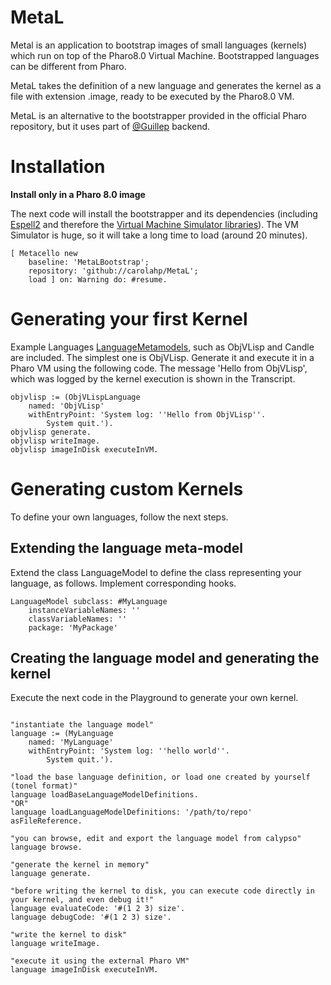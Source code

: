 # MetaL 
Metal is an application to bootstrap images of small languages (kernels) which run on top of the Pharo8.0 Virtual Machine.
Bootstrapped languages can be different from Pharo.

MetaL takes the definition of a new language and generates the kernel as a file with extension .image, ready to be executed by the Pharo8.0 VM.

MetaL is an alternative to the bootstrapper provided in the official Pharo repository, but it uses part of [@Guillep](https://github.com/guillep/) backend.

# Installation
<strong>Install only in a Pharo 8.0 image</strong>

The next code will install the bootstrapper and its dependencies (including [Espell2](https://github.com/carolahp/espell2/) and therefore the [Virtual Machine Simulator libraries](https://github.com/OpenSmalltalk/opensmalltalk-vm)).
The VM Simulator is huge, so it will take a long time to load (around 20 minutes).

```Smalltalk
[ Metacello new
    baseline: 'MetaLBootstrap';
    repository: 'github://carolahp/MetaL';
    load ] on: Warning do: #resume.
```

# Generating your first Kernel
Example Languages [LanguageMetamodels](https://github.com/carolahp/LanguageMetamodels), such as ObjVLisp and Candle are included.
The simplest one is ObjVLisp.
Generate it and execute it in a Pharo VM using the following code.
The message 'Hello from ObjVLisp', which was logged by the kernel execution is shown in the Transcript.

```Smalltalk
objvlisp := (ObjVLispLanguage 
	named: 'ObjVLisp' 
	withEntryPoint: 'System log: ''Hello from ObjVLisp''. 
        System quit.').
objvlisp generate.
objvlisp writeImage.
objvlisp imageInDisk executeInVM.

```

# Generating custom Kernels
To define your own languages, follow the next steps.

## Extending the language meta-model
Extend the class LanguageModel to define the class representing your language, as follows.
Implement corresponding hooks.
```Smalltalk
LanguageModel subclass: #MyLanguage
	instanceVariableNames: ''
	classVariableNames: ''
	package: 'MyPackage'
```
## Creating the language model and generating the kernel
Execute the next code in the Playground to generate your own kernel.

```Smalltalk

"instantiate the language model"
language := (MyLanguage 
	named: 'MyLanguage' 
	withEntryPoint: 'System log: ''hello world''. 
        System quit.').

"load the base language definition, or load one created by yourself (tonel format)"
language loadBaseLanguageModelDefinitions.
"OR"
language loadLanguageModelDefinitions: '/path/to/repo' asFileReference.

"you can browse, edit and export the language model from calypso"
language browse.

"generate the kernel in memory"
language generate.

"before writing the kernel to disk, you can execute code directly in your kernel, and even debug it!"
language evaluateCode: '#(1 2 3) size'.
language debugCode: '#(1 2 3) size'.

"write the kernel to disk"
language writeImage.

"execute it using the external Pharo VM"
language imageInDisk executeInVM.

```
